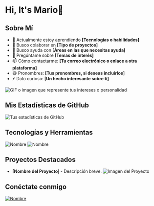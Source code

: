 

# Hi, It's Mario👋


## Sobre Mí

- 🌱 Actualmente estoy aprendiendo **[Tecnologías o habilidades]**
- 👯 Busco colaborar en **[Tipo de proyectos]**
- 🤔 Busco ayuda con **[Áreas en las que necesitas ayuda]**
- 💬 Pregúntame sobre **[Temas de interés]**
- 📫 Cómo contactarme: **[Tu correo electrónico o enlace a otra plataforma]**
- 😄 Pronombres: **[Tus pronombres, si deseas incluirlos]**
- ⚡ Dato curioso: **[Un hecho interesante sobre ti]**

![GIF o imagen que represente tus intereses o personalidad](url_del_gif_o_imagen)

## Mis Estadísticas de GitHub

![Tus estadísticas de GitHub](https://github-readme-stats.vercel.app/api?username=tu-usuario&show_icons=true)

## Tecnologías y Herramientas

[//]: # (Añade íconos o imágenes de las tecnologías y herramientas que utilizas)

![Nombre](Enlace_del_ícono) ![Nombre](Enlace_del_ícono)

## Proyectos Destacados

[//]: # (Puedes destacar algunos proyectos aquí, con imágenes o GIFs si es necesario)

- **[Nombre del Proyecto]** - Descripción breve. ![Imagen del Proyecto](url_de_la_imagen_del_proyecto)

## Conéctate conmigo

[//]: # (Enlaces a tus redes sociales o perfiles profesionales)

[![Nombre](Enlace_del_ícono)](Enlace_a_tu_perfil)
